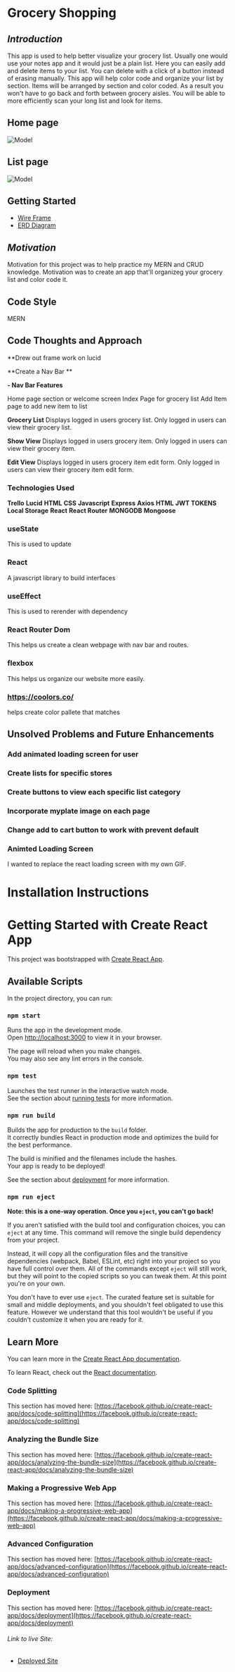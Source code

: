 # Grocery Shopping

## ***Introduction***
This app is used to help better visualize your grocery list.  Usually one would use your notes app and it would just be a plain list. Here you can easily add and delete items to your list. You can delete with a click of a button instead of erasing manually. This app will help color code and organize your list by section. Items will be arranged by section and color coded. As a result you won't have to go back and forth between grocery aisles. You will be able to more efficiently scan your long list and look for items. 

## Home page
![Model](https://github.com/MERNMONGO/Store/blob/main/Landing.png)

## List page
![Model](https://github.com/MERNMONGO/Store/blob/main/Example.png)



## Getting Started 
- [Wire Frame](https://lucid.app/lucidspark/4c381191-ece2-4bcc-b628-430371d058d8/edit?viewport_loc=-7394%2C-3149%2C7843%2C4194%2C0_0&invitationId=inv_4eac247d-6831-408c-9c56-ed967eeb3b77) 
- [ERD Diagram](https://lucid.app/lucidchart/62e43ced-a21a-4302-aafb-ffee3b308d05/edit?viewport_loc=-229%2C203%2C2373%2C1118%2ChlcMLo5CNE7S&invitationId=inv_5308e125-d34c-44c9-b5f7-ea91eae068ee) 

## ***Motivation***
Motivation for this project was to help practice my MERN and CRUD knowledge. 
Motivation was to create an app that'll organizeg your grocery list and color code it.

## Code Style
MERN

## Code Thoughts and Approach
**Drew out frame work on lucid




**Create a Nav Bar **

**- Nav Bar Features**
 
 Home page section or welcome screen
 Index Page for grocery list
 Add Item page to add new item to list
 
 
 
 




**Grocery List**
Displays logged in users grocery list.
Only logged in users can view their grocery list.


**Show View**
Displays logged in users grocery item.
Only logged in users can view their grocery item.

**Edit View** 
Displays logged in users grocery item edit form.
Only logged in users can view their grocery item edit form.


 ### Technologies Used
 **Trello**
 **Lucid**
 **HTML** 
 **CSS** 
 **Javascript** 
 **Express** 
 **Axios** 
 **HTML** 
 **JWT TOKENS** 
 **Local Storage** 
 **React** 
 **React Router** 
 **MONGODB** 
 **Mongoose** 


### useState
This is used to update

### React
A javascript library to build interfaces

### useEffect
This is used to rerender with dependency 
### React Router Dom
This helps us create a clean webpage with nav bar and routes. 

### flexbox
This helps us organize our website more easily. 

### https://coolors.co/ 
helps create color pallete that matches

## Unsolved Problems and Future Enhancements

### Add animated loading screen for user

### Create lists for specific stores

### Create buttons to view each specific list category

### Incorporate myplate image on each page

### Change add to cart button to work with prevent default




### Animted Loading Screen
I wanted to replace the react loading screen with my own GIF. 






# Installation Instructions

# Getting Started with Create React App

This project was bootstrapped with [Create React App](https://github.com/facebook/create-react-app).

## Available Scripts

In the project directory, you can run:

### `npm start`

Runs the app in the development mode.\
Open [http://localhost:3000](http://localhost:3000) to view it in your browser.

The page will reload when you make changes.\
You may also see any lint errors in the console.

### `npm test`

Launches the test runner in the interactive watch mode.\
See the section about [running tests](https://facebook.github.io/create-react-app/docs/running-tests) for more information.

### `npm run build`

Builds the app for production to the `build` folder.\
It correctly bundles React in production mode and optimizes the build for the best performance.

The build is minified and the filenames include the hashes.\
Your app is ready to be deployed!

See the section about [deployment](https://facebook.github.io/create-react-app/docs/deployment) for more information.

### `npm run eject`

**Note: this is a one-way operation. Once you `eject`, you can't go back!**

If you aren't satisfied with the build tool and configuration choices, you can `eject` at any time. This command will remove the single build dependency from your project.

Instead, it will copy all the configuration files and the transitive dependencies (webpack, Babel, ESLint, etc) right into your project so you have full control over them. All of the commands except `eject` will still work, but they will point to the copied scripts so you can tweak them. At this point you're on your own.

You don't have to ever use `eject`. The curated feature set is suitable for small and middle deployments, and you shouldn't feel obligated to use this feature. However we understand that this tool wouldn't be useful if you couldn't customize it when you are ready for it.

## Learn More

You can learn more in the [Create React App documentation](https://facebook.github.io/create-react-app/docs/getting-started).

To learn React, check out the [React documentation](https://reactjs.org/).

### Code Splitting

This section has moved here: [https://facebook.github.io/create-react-app/docs/code-splitting](https://facebook.github.io/create-react-app/docs/code-splitting)

### Analyzing the Bundle Size

This section has moved here: [https://facebook.github.io/create-react-app/docs/analyzing-the-bundle-size](https://facebook.github.io/create-react-app/docs/analyzing-the-bundle-size)

### Making a Progressive Web App

This section has moved here: [https://facebook.github.io/create-react-app/docs/making-a-progressive-web-app](https://facebook.github.io/create-react-app/docs/making-a-progressive-web-app)

### Advanced Configuration

This section has moved here: [https://facebook.github.io/create-react-app/docs/advanced-configuration](https://facebook.github.io/create-react-app/docs/advanced-configuration)

### Deployment

This section has moved here: [https://facebook.github.io/create-react-app/docs/deployment](https://facebook.github.io/create-react-app/docs/deployment)



###### Link to live Site: 
- [Deployed Site](https://grocer-frontend.onrender.com) 
